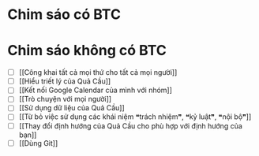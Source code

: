 # Chim sáo có BTC

# Chim sáo không có BTC
- [ ] [[Công khai tất cả mọi thứ cho tất cả mọi người]]
- [ ] [[Hiểu triết lý của Quả Cầu]]
- [ ] [[Kết nối Google Calendar của mình với nhóm]]
- [ ] [[Trò chuyện với mọi người]]
- [ ] [[Sử dụng dữ liệu của Quả Cầu]]
- [ ] [[Từ bỏ việc sử dụng các khái niệm ❝trách nhiệm❞, ❝kỷ luật❞, ❝nội bộ❞]]
- [ ] [[Thay đổi định hướng của Quả Cầu cho phù hợp với định hướng của bạn]]
- [ ] [[Dùng Git]]